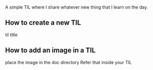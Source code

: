 A simple TIL where I share whatever new thing that I learn on the day.

## How to create a new TIL
til title

## How to add an image in a TIL
place the image in the doc directory
Refer that inside your TIL
